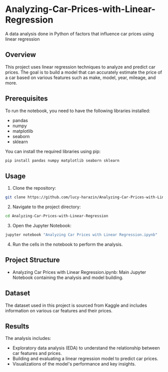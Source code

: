 # Analyzing-Car-Prices-with-Linear-Regression
A data analysis done in Python of factors that influence car prices using linear regression

## Overview
This project uses linear regression techniques to analyze and predict car prices. The goal is to build a model that can accurately estimate the price of a car based on various features such as make, model, year, mileage, and more.

## Prerequisites
To run the notebook, you need to have the following libraries installed:
- pandas
- numpy
- matplotlib
- seaborn
- sklearn

You can install the required libraries using pip:

```bash
pip install pandas numpy matplotlib seaborn sklearn
```
## Usage
1. Clone the repository:
```bash
git clone https://github.com/lucy-harazin/Analyzing-Car-Prices-with-Linear-Regression.git
```
2. Navigate to the project directory:
```bash
cd Analyzing-Car-Prices-with-Linear-Regression
```
3. Open the Jupyter Notebook:
```bash
jupyter notebook "Analyzing Car Prices with Linear Regression.ipynb"
```
4. Run the cells in the notebook to perform the analysis.

## Project Structure
- Analyzing Car Prices with Linear Regression.ipynb: Main Jupyter Notebook containing the analysis and model building.

## Dataset
The dataset used in this project is sourced from Kaggle and includes information on various car features and their prices.

## Results
The analysis includes:
- Exploratory data analysis (EDA) to understand the relationship between car features and prices.
- Building and evaluating a linear regression model to predict car prices.
- Visualizations of the model's performance and key insights.
